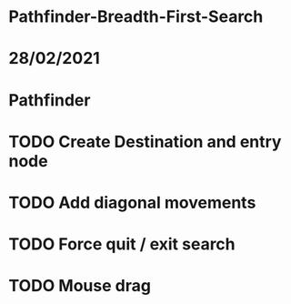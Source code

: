 # Pathfinder-Breadth-First-Search
# 28/02/2021
# Pathfinder
# TODO Create Destination and entry node
# TODO Add diagonal movements
# TODO Force quit / exit search
# TODO Mouse drag
